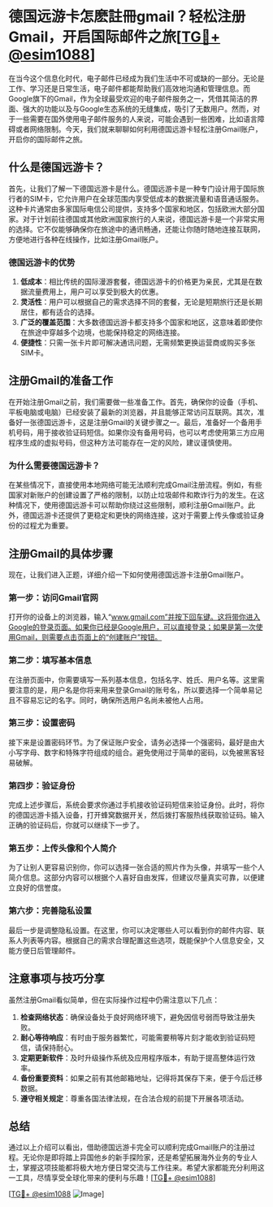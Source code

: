 # 德国远游卡怎麽註冊gmail？轻松注册Gmail，开启国际邮件之旅[[TG💪+ @esim1088](https://t.me/s/esim1088)]

在当今这个信息化时代，电子邮件已经成为我们生活中不可或缺的一部分。无论是工作、学习还是日常生活，电子邮件都能帮助我们高效地沟通和管理信息。而Google旗下的Gmail，作为全球最受欢迎的电子邮件服务之一，凭借其简洁的界面、强大的功能以及与Google生态系统的无缝集成，吸引了无数用户。然而，对于一些需要在国外使用电子邮件服务的人来说，可能会遇到一些困难，比如语言障碍或者网络限制。今天，我们就来聊聊如何利用德国远游卡轻松注册Gmail账户，开启你的国际邮件之旅。

## 什么是德国远游卡？

首先，让我们了解一下德国远游卡是什么。德国远游卡是一种专门设计用于国际旅行者的SIM卡，它允许用户在全球范围内享受低成本的数据流量和语音通话服务。这种卡片通常由多家国际电信公司提供，支持多个国家和地区，包括欧洲大部分国家。对于计划前往德国或其他欧洲国家旅行的人来说，德国远游卡是一个非常实用的选择。它不仅能够确保你在旅途中的通讯畅通，还能让你随时随地连接互联网，方便地进行各种在线操作，比如注册Gmail账户。

### 德国远游卡的优势

1. **低成本**：相比传统的国际漫游套餐，德国远游卡的价格更为亲民，尤其是在数据流量费用上，用户可以享受到极大的优惠。
2. **灵活性**：用户可以根据自己的需求选择不同的套餐，无论是短期旅行还是长期居住，都有适合的选择。
3. **广泛的覆盖范围**：大多数德国远游卡都支持多个国家和地区，这意味着即使你在旅途中穿越多个边境，也能保持稳定的网络连接。
4. **便捷性**：只需一张卡片即可解决通讯问题，无需频繁更换运营商或购买多张SIM卡。

## 注册Gmail的准备工作

在开始注册Gmail之前，我们需要做一些准备工作。首先，确保你的设备（手机、平板电脑或电脑）已经安装了最新的浏览器，并且能够正常访问互联网。其次，准备好一张德国远游卡，这是注册Gmail的关键步骤之一。最后，准备好一个备用手机号码，用于接收验证码短信。如果你没有备用号码，也可以考虑使用第三方应用程序生成的虚拟号码，但这种方法可能存在一定的风险，建议谨慎使用。

### 为什么需要德国远游卡？

在某些情况下，直接使用本地网络可能无法顺利完成Gmail注册流程。例如，有些国家对新账户的创建设置了严格的限制，以防止垃圾邮件和欺诈行为的发生。在这种情况下，使用德国远游卡可以帮助你绕过这些限制，顺利注册Gmail账户。此外，德国远游卡还提供了更稳定和更快的网络连接，这对于需要上传头像或验证身份的过程尤为重要。

## 注册Gmail的具体步骤

现在，让我们进入正题，详细介绍一下如何使用德国远游卡注册Gmail账户。

### 第一步：访问Gmail官网

打开你的设备上的浏览器，输入“www.gmail.com”并按下回车键。这将带你进入Google的登录页面。如果你已经是Google用户，可以直接登录；如果是第一次使用Gmail，则需要点击页面上的“创建账户”按钮。

### 第二步：填写基本信息

在注册页面中，你需要填写一系列基本信息，包括名字、姓氏、用户名等。这里需要注意的是，用户名是你将来用来登录Gmail的账号名，所以要选择一个简单易记且不容易忘记的名字。同时，确保所选用户名尚未被他人占用。

### 第三步：设置密码

接下来是设置密码环节。为了保证账户安全，请务必选择一个强密码，最好是由大小写字母、数字和特殊字符组成的组合。避免使用过于简单的密码，以免被黑客轻易破解。

### 第四步：验证身份

完成上述步骤后，系统会要求你通过手机接收验证码短信来验证身份。此时，将你的德国远游卡插入设备，打开蜂窝数据开关，然后拨打客服热线获取验证码。输入正确的验证码后，你就可以继续下一步了。

### 第五步：上传头像和个人简介

为了让别人更容易识别你，你可以选择一张合适的照片作为头像，并填写一些个人简介信息。这部分内容可以根据个人喜好自由发挥，但建议尽量真实可靠，以便建立良好的信誉度。

### 第六步：完善隐私设置

最后一步是调整隐私设置。在这里，你可以决定哪些人可以看到你的邮件内容、联系人列表等内容。根据自己的需求合理配置这些选项，既能保护个人信息安全，又能方便日后管理邮件。

## 注意事项与技巧分享

虽然注册Gmail看似简单，但在实际操作过程中仍需注意以下几点：

1. **检查网络状态**：确保设备处于良好网络环境下，避免因信号弱而导致注册失败。
2. **耐心等待响应**：有时由于服务器繁忙，可能需要稍等片刻才能收到验证码短信，请保持耐心。
3. **定期更新软件**：及时升级操作系统及应用程序版本，有助于提高整体运行效率。
4. **备份重要资料**：如果之前有其他邮箱地址，记得将其保存下来，便于今后迁移数据。
5. **遵守相关规定**：尊重各国法律法规，在合法合规的前提下开展各项活动。

## 总结

通过以上介绍可以看出，借助德国远游卡完全可以顺利完成Gmail账户的注册过程。无论你是即将踏上异国他乡的新手探险家，还是希望拓展海外业务的专业人士，掌握这项技能都将极大地方便日常交流与工作往来。希望大家都能充分利用这一工具，尽情享受全球化带来的便利与乐趣！[[TG💪+ @esim1088](https://t.me/s/esim1088)]

[[TG💪+ @esim1088](https://t.me/s/esim1088) ![Image](https://i.postimg.cc/4NQfJmqS/Snipaste-2025-05-13-00-14-12.png)]